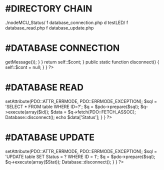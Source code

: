 #DIRECTORY CHAIN
=============================================================================================================
./nodeMCU_Status/
	f			database_connection.php
	d 			testLED/
	f					database_read.php
	f					database_update.php

 #DATABASE CONNECTION 
=============================================================================================================

<?php
        class Database 
			{
				private static $dbName = 'database' ;
				private static $dbHost = 'localhost' ;
				private static $dbUsername = 'database_user';
				private static $dbUserPassword = 'secure_password';

				private static $cont  = null;

				public function __construct() 
					{
						die('Init function is not allowed');
					}

				public static function connect() 
					{
						// One connection through whole application
						if ( null == self::$cont ) 
							{
						
								try 
									{
									  self::$cont =  new PDO( "mysql:host=".self::$dbHost.";"."dbname=".self::$dbName, self::$dbUsername, self::$dbUserPassword);
									}
								catch(PDOException $e) 
									{
									  die($e->getMessage());
									}
							}
							  return self::$cont;
					}

				public static function disconnect() 
					{
						self::$cont = null;
					}
			}
?>



#DATABASE READ
=============================================================================================================

<?php
  include '../database_connection.php';

  $api_key_value = "this_is_your_secure_key";

  if (!empty($_POST)) 
	{
		$api_key =$_POST["API"];
		$id=$_POST["ID"];
		
		if ($api_key == $api_key_value)
        {
			$pdo = Database::connect();
			$pdo->setAttribute(PDO::ATTR_ERRMODE, PDO::ERRMODE_EXCEPTION);
			$sql = 'SELECT * FROM table WHERE ID=?';

			$q = $pdo->prepare($sql);
			$q->execute(array($id));
			$data = $q->fetch(PDO::FETCH_ASSOC);
			Database::disconnect();

			echo $data['Status'];
		}  
	}
?>



#DATABASE UPDATE 
=============================================================================================================

<?php
	require '../database_connection.php';

    $api_key_value = "this_is_your_secure_key";


    if (!empty($_POST)) 
	{
		$api_key =$_POST["API"];
        $Stat = $_POST['Status'];
        

    if ($api_key == $api_key_value)
        {
                // insert data
                 $pdo = Database::connect();
                 $pdo->setAttribute(PDO::ATTR_ERRMODE, PDO::ERRMODE_EXCEPTION);
                 $sql = 'UPDATE table SET Status = ? WHERE ID = 1';
                 $q = $pdo->prepare($sql);
                 $q->execute(array($Stat));
                 Database::disconnect();
        }

	}
?>

